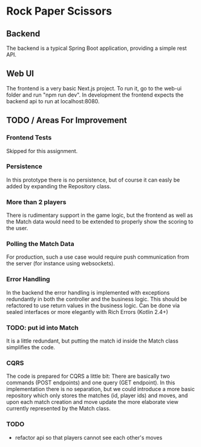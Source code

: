 # Rock Paper Scissors

## Backend

The backend is a typical Spring Boot application, providing a simple rest API.

## Web UI

The frontend is a very basic Next.js project. To run it, go to the web-ui folder and run "npm run dev". In development the frontend expects the backend api to run at localhost:8080.

## TODO / Areas For Improvement

### Frontend Tests

Skipped for this assignment.

### Persistence

In this prototype there is no persistence, but of course it can easly be added by expanding the Repository class.

### More than 2 players

There is rudimentary support in the game logic, but the frontend as well as the Match data would need to be extended to properly show the scoring to the user.

### Polling the Match Data

For production, such a use case would require push communication from the server (for instance using websockets).

### Error Handling

In the backend the error handling is implemented with exceptions redundantly in both the controller and the business logic. This should be refactored to use return values in the business logic. Can be done via sealed interfaces or more elegantly with Rich Errors (Kotlin 2.4+)

### TODO: put id into Match

It is a little redundant, but putting the match id inside the Match class simplifies the code.

### CQRS

The code is prepared for CQRS a little bit: There are basically two commands (POST endpoints) and one query (GET endpoint). In this implementation there is no separation, but we could introduce a more basic repository which only stores the matches (id, player ids) and moves, and upon each match creation and move update the more elaborate view currently represented by the Match class.

### TODO

- refactor api so that players cannot see each other's moves

